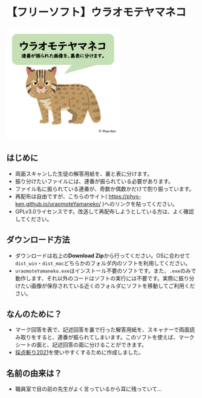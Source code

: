 # 【フリーソフト】ウラオモテヤマネコ
![タイトル](appfigs/top.png)


## はじめに
* 両面スキャンした生徒の解答用紙を、裏と表に分けます。
* 振り分けたいファイルには、連番が振られている必要があります。
* ファイル名に振られている連番が、奇数か偶数かだけで割り振っています。
* 再配布は自由ですが、こちらのサイト( https://phys-ken.github.io/uraomoteYamaneko/ )へのリンクを貼ってください。
* GPLv3.0ライセンスです。改造して再配布しようとしている方は、よく確認してください。

## ダウンロード方法
* ダウンロードは右上の**Download Zip**から行ってください。OSに合わせて`dist_win`・`dist_mac`どちらかのフォルダ内のソフトを利用してください。
* `uraomoteYamaneko.exe`はインストール不要のソフトです。また、`.exe`のみで動作します、それ以外のコードはソフトの実行には不要です。実際に振り分けたい画像が保存されている近くのフォルダにソフトを移動してご利用ください。

## なんのために？
* マーク回答を表で、記述回答を裏で行った解答用紙を、スキャナーで両面読み取りをすると、連番が振られてしまいます。このソフトを使えば、マークシートの面と、記述回答の面に分けることができます。
* [採点斬り2021](https://phys-ken.github.io/saitenGiri2021/)を使いやすくするために作成しました。

## 名前の由来は？
* 職員室で目の前の先生がよく言っているから耳に残っていて...
